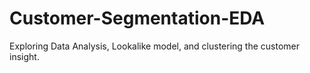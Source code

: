 # Customer-Segmentation-EDA
Exploring Data Analysis, Lookalike model, and clustering the customer insight.
